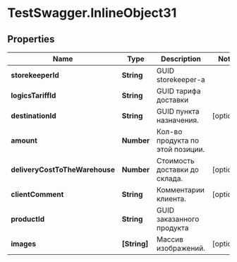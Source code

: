 # TestSwagger.InlineObject31

## Properties

Name | Type | Description | Notes
------------ | ------------- | ------------- | -------------
**storekeeperId** | **String** | GUID storekeeper-a | 
**logicsTariffId** | **String** | GUID тарифа доставки | 
**destinationId** | **String** | GUID пункта назначения. | [optional] 
**amount** | **Number** | Кол-во продукта по этой позиции. | 
**deliveryCostToTheWarehouse** | **Number** | Стоимость доставки до склада. | [optional] 
**clientComment** | **String** | Комментарии клиента. | [optional] 
**productId** | **String** | GUID заказанного продукта | 
**images** | **[String]** | Массив изображений. | [optional] 


